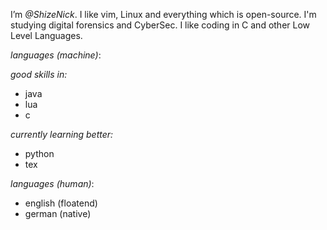 I’m *@ShizeNick*.
I like vim, Linux and everything which is open-source.
I'm studying digital forensics and CyberSec.
I like coding in C and other Low Level Languages.

*languages (machine)*:

 _good skills in:_
  - java
  - lua
  - c

 _currently learning better:_
  - python
  - tex

*languages (human)*:
  - english (floatend)
  - german (native)

